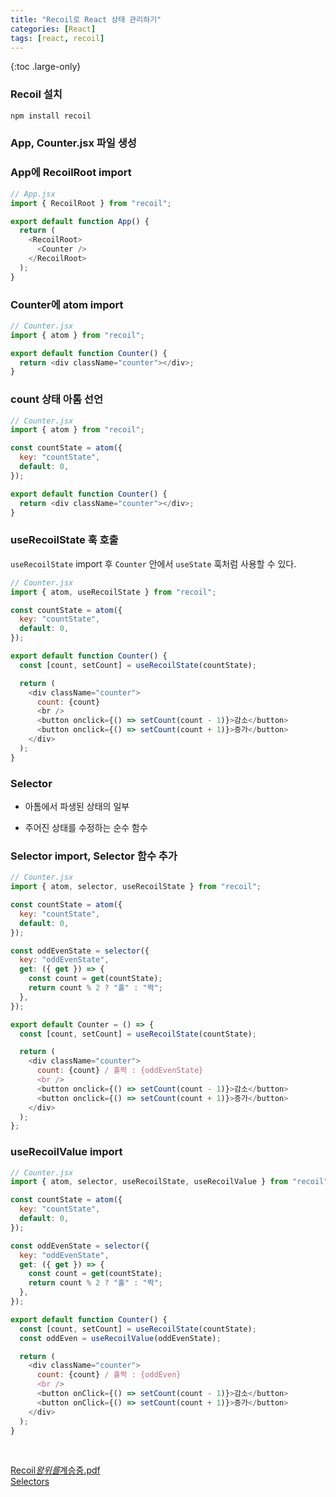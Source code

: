 ```yaml
---
title: "Recoil로 React 상태 관리하기"
categories: [React]
tags: [react, recoil]
---
```


{:toc .large-only}

### Recoil 설치

```js
npm install recoil
```

### App, Counter.jsx 파일 생성

### App에 RecoilRoot import

```js
// App.jsx
import { RecoilRoot } from "recoil";

export default function App() {
  return (
    <RecoilRoot>
      <Counter />
    </RecoilRoot>
  );
}
```

### Counter에 atom import

```js
// Counter.jsx
import { atom } from "recoil";

export default function Counter() {
  return <div className="counter"></div>;
}
```

### count 상태 아톰 선언

```js
// Counter.jsx
import { atom } from "recoil";

const countState = atom({
  key: "countState",
  default: 0,
});

export default function Counter() {
  return <div className="counter"></div>;
}
```

### useRecoilState 훅 호출

`useRecoilState` import 후 `Counter` 안에서 `useState` 훅처럼 사용할 수 있다.

```js
// Counter.jsx
import { atom, useRecoilState } from "recoil";

const countState = atom({
  key: "countState",
  default: 0,
});

export default function Counter() {
  const [count, setCount] = useRecoilState(countState);

  return (
    <div className="counter">
      count: {count}
      <br />
      <button onclick={() => setCount(count - 1)}>감소</button>
      <button onclick={() => setCount(count + 1)}>증가</button>
    </div>
  );
}
```

### Selector

- 아톰에서 파생된 상태의 일부

- 주어진 상태를 수정하는 순수 함수

### Selector import, Selector 함수 추가

```js
// Counter.jsx
import { atom, selector, useRecoilState } from "recoil";

const countState = atom({
  key: "countState",
  default: 0,
});

const oddEvenState = selector({
  key: "oddEvenState",
  get: ({ get }) => {
    const count = get(countState);
    return count % 2 ? "홀" : "짝";
  },
});

export default Counter = () => {
  const [count, setCount] = useRecoilState(countState);

  return (
    <div className="counter">
      count: {count} / 홀짝 : {oddEvenState}
      <br />
      <button onclick={() => setCount(count - 1)}>감소</button>
      <button onclick={() => setCount(count + 1)}>증가</button>
    </div>
  );
};
```

### useRecoilValue import

```js
// Counter.jsx
import { atom, selector, useRecoilState, useRecoilValue } from "recoil";

const countState = atom({
  key: "countState",
  default: 0,
});

const oddEvenState = selector({
  key: "oddEvenState",
  get: ({ get }) => {
    const count = get(countState);
    return count % 2 ? "홀" : "짝";
  },
});

export default function Counter() {
  const [count, setCount] = useRecoilState(countState);
  const oddEven = useRecoilValue(oddEvenState);

  return (
    <div className="counter">
      count: {count} / 홀짝 : {oddEven}
      <br />
      <button onClick={() => setCount(count - 1)}>감소</button>
      <button onClick={() => setCount(count + 1)}>증가</button>
    </div>
  );
}
```

<br/>

[Recoil*왕위를*계승중.pdf](https://deview.kr/data/deview/session/attach/Recoil_%E1%84%8B%E1%85%AA%E1%86%BC%E1%84%8B%E1%85%B1%E1%84%85%E1%85%B3%E1%86%AF_%E1%84%80%E1%85%A8%E1%84%89%E1%85%B3%E1%86%BC%E1%84%8C%E1%85%AE%E1%86%BC.pdf)<br/>
[Selectors](https://recoiljs.org/ko/docs/basic-tutorial/selectors/)
